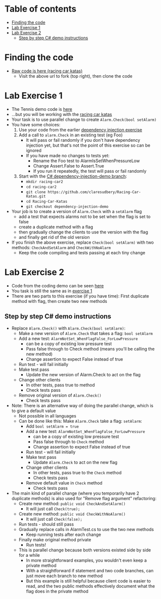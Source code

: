 # Table of contents

- [Finding the code](#finding-the-code)
- [Lab Exercise 1](#lab-exercise-1)
- [Lab Exercise 2](#lab-exercise-2)
  - [Step by step C# demo instructions](#step-by-step-c-demo-instructions)

# Finding the code

- [Raw code is here (racing car katas)](https://github.com/emilybache/Racing-Car-Katas)
  - Visit the above url to fork (top right), then clone the code

# Lab Exercise 1

- The Tennis demo code is [here](https://github.com/claresudbery/Tennis-Refactoring-Kata/blob/feature-flags-demo-finished/csharp/Tennis/TennisGame2.cs)
- ...but you will be working with the [racing car katas](https://github.com/emilybache/Racing-Car-Katas)
- Your task is to use parallel change to create `Alarm.Check(bool setAlarm)`
- You have some choices:
  1. Use your code from the earlier [dependency injection exercise](/dependency-injection.md)
  2. Add a call to `alarm.Check` in an existing test (eg Foo)
     - It will pass or fail randomly if you don't have dependency injection yet, but that's not the point of this exercise so can be ignored
     - If you have made no changes to tests yet:
       - Rename the Foo test to AlarmIsSetWhenPressureLow
       - Change Assert.False to Assert.True
       - If you run it repeatedly, the test will pass or fail randomly
  3. Start with the [C# dependency-injection-demo branch](https://github.com/claresudbery/Racing-Car-Katas/blob/dependency-injection-demo):
     - `mkdir racing-car2`
     - `cd racing-car2`
     - `git clone https://github.com/claresudbery/Racing-Car-Katas.git`
     - `cd Racing-Car-Katas`
     - `git checkout dependency-injection-demo`
- Your job is to create a version of `Alarm.Check` with a `setAlarm` flag 
    - add a test that expects alarms not to be set when the flag is set to false
    - create a duplicate method with a flag
    - then gradually change the clients to use the version with the flag
    - and finally get rid of the old version
- If you finish the above exercise, replace `Check(bool setAlarm)` with two methods: `CheckAndSetAlarm` and `CheckWithNoAlarm`
  - Keep the code compiling and tests passing at each tiny change 

# Lab Exercise 2

- Code from the coding demo can be seen [here](https://github.com/claresudbery/Racing-Car-Katas/blob/parallel-change-demo)
- You task is still the same as in [exercise 1](#lab-exercise-1)
- There are two parts to this exercise (if you have time): First duplicate method with flag, then create two new methods
  
## Step by step C# demo instructions

- Replace `Alarm.Check()` with `Alarm.Check(bool setAlarm)`:
    - Make a new version of `Alarm.Check` that takes a flag: `bool setAlarm`
    - Add a new test: `AlarmNotSet_WhenFlagFalse_ForLowPressure`
        - can be a copy of existing low pressure test
        - Pass false through to Check method (means you'll be calling the new method)
        - Change assertion to expect False instead of true
    - Run test - will fail initially
    - Make test pass
        - Update the new version of Alarm.Check to act on the flag
    - Change other clients
        - In other tests, pass true to method
        - Check tests pass
    - Remove original version of `Alarm.Check()`
        - Check tests pass
- Note: There is an alternative way of doing the parallel change, which is to give a default value
    - Not possible in all languages
    - Can be done like this: Make `Alarm.Check` take a flag: `setAlarm`:
        - Add `bool setAlarm = true`
        - Add a new test: `AlarmNotSet_WhenFlagFalse_ForLowPressure`
            - can be a copy of existing low pressure test
            - Pass false through to `Check` method
            - Change assertion to expect False instead of true
        - Run test - will fail initially
        - Make test pass
            - Update `Alarm.Check` to act on the new flag
        - Change other clients
            - In other tests, pass true to the `Check` method
            - Check tests pass
        - Remove default value in `Check` method
            - Check tests pass
- The main kind of parallel change (where you temporarily have 2 duplicate methods) is also used for "Remove flag argument" refactoring:
    - Create new method: `public void CheckAndSetAlarm()`
        - It will just call `Check(true);`
    - Create new method: `public void CheckWithNoAlarm()`
        - It will just call `Check(false);`
    - Run tests - should still pass
    - Gradually replace calls in AlarmTest.cs to use the two new methods
        - Keep running tests after each change
    - Finally make original method private
        - Run tests!
    - This is parallel change because both versions existed side by side for a while
        - In more straightforward examples, you wouldn't even keep a private method
        - With a straightforward if statement and two code branches, can just move each branch to new method
        - But this example is still helpful because client code is easier to read, and the two public methods effectively document what the flag does in the private method

